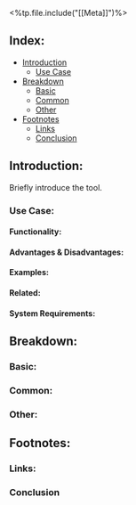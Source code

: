 <%tp.file.include("[[Meta]]")%>

## Index:

-   [Introduction](https://chat.openai.com/c/7d5a5335-767d-42e3-a0bb-59a1711d5156#introduction)
    -   [Use Case](https://chat.openai.com/c/7d5a5335-767d-42e3-a0bb-59a1711d5156#use-case)
-   [Breakdown](https://chat.openai.com/c/7d5a5335-767d-42e3-a0bb-59a1711d5156#breakdown)
    -   [Basic](https://chat.openai.com/c/7d5a5335-767d-42e3-a0bb-59a1711d5156#basic)
    -   [Common](https://chat.openai.com/c/7d5a5335-767d-42e3-a0bb-59a1711d5156#common)
    -   [Other](https://chat.openai.com/c/7d5a5335-767d-42e3-a0bb-59a1711d5156#other)
-   [Footnotes](https://chat.openai.com/c/7d5a5335-767d-42e3-a0bb-59a1711d5156#footnotes)
    -   [Links](https://chat.openai.com/c/7d5a5335-767d-42e3-a0bb-59a1711d5156#links)
    -   [Conclusion](https://chat.openai.com/c/7d5a5335-767d-42e3-a0bb-59a1711d5156#conclusion)

## Introduction:

Briefly introduce the tool.

### Use Case:

#### Functionality:

#### Advantages & Disadvantages:

#### Examples:

#### Related:

#### System Requirements:

## Breakdown:

### Basic:

### Common:

### Other:

## Footnotes:

### Links:

### Conclusion


